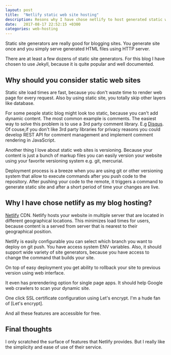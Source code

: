 ```yaml
---
layout: post
title:  "Netlify static web site hosting"
description: Resons why I have chose netlify to host generated static web sites.
date:   2017-08-17 22:52:15 +0300
categories: web-hosting
---
```


Static site generators are really good for blogging sites. You generate site once
and you simply serve generated HTML files using HTTP server.

There are at least a few dozens of static site generators. For this blog I have chosen
to use Jekyll, because it is quite popular and well documented.

## Why should you consider static web sites
Static site load times are fast, because you don't waste time to render web page for every request.
Also by using static site, you totally skip other layers like database.

For some people static blog might look too static, because you can't add dynamic content.
The most common example is comments. The easiest way to solve this problem is to
use a 3rd party comment library. E.g [Disqus](https://disqus.com/). Of couse,if you don't
like 3rd party libraries for privacy reasons you could develop REST API for comment
management and implement comment rendering in JavaScript.

Another thing I love about static web sites is versioning. Because your content
is just a bunch of markup files you can easily version your website using
your favorite versioning system e.g. git, mercurial.

Deployment process is a breeze when you are using git or other versioning system
that allow to execute commands after you push code to the repository. After pushing
your code to the remote, it triggers a command to generate static site and after a short
period of time your changes are live.

## Why I have chose netlify as my blog hosting?
[Netlify](https://netlify.com) CDN. Netlify hosts your website in multiple server that
are located in different geographical locations. This minimizes load times for users,
because content is a served from server that is nearest to their geographical position.

Netlify is easily configurable you can select which branch you want to deploy on
git push. You have access system ENV variables. Also, it should support wide variety
of site generators, because you have access to change the command that builds your site.

On top of easy deployment you get ability to rollback your site to previous version
using web interface.

It even has prerendering option for single page apps. It should help Google web
crawlers to scan your dynamic site.

One click SSL certificate configuration using Let's encrypt. I'm a hude fan of
[Let's encrypt].

And all these features are accessible for free.

## Final thoughts
I only scratched the surface of features that Netlify provides. But I really like
the simplicity and ease of use of their service.
